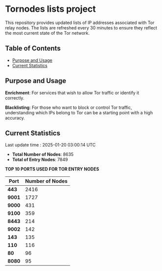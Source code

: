 # Tornodes lists project

This repository provides updated lists of IP addresses associated with Tor relay nodes. The lists are refreshed every 30 minutes to ensure they reflect the most current state of the Tor network.

## Table of Contents

- [Purpose and Usage](#purpose-and-usage)
- [Current Statistics](#current-statistics)


## Purpose and Usage

**Enrichment**: For services that wish to allow Tor traffic or identify it correctly.

**Blacklisting**: For those who want to block or control Tor traffic, understanding which IPs belong to Tor can be a starting point with a high accuracy.

## Current Statistics

Last update time : 2025-01-20 03:00:14 UTC

- **Total Number of Nodes**: 8635
- **Total of Entry Nodes**: 7849

**TOP 10 PORTS USED FOR TOR ENTRY NODES**

| **Port** | **Number of Nodes** |
|------|-----------------|
| **443**   | 2416  |
| **9001**   | 1727  |
| **9000**   | 431  |
| **9100**   | 359  |
| **8443**   | 214  |
| **9002**   | 142  |
| **143**   | 135  |
| **110**   | 116  |
| **80**   | 96  |
| **8080**   | 95  |


